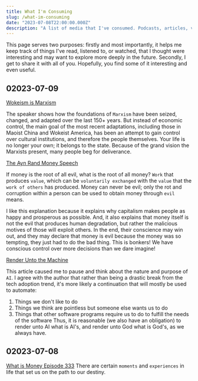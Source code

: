 ```yaml
---
title: What I'm Consuming
slug: /what-im-consuming
date: "2023-07-08T22:00:00.000Z"
description: "A list of media that I've consumed. Podcasts, articles, videos, tweets."
---
```


This page serves two purposes: firstly and most importantly, it helps me keep track of things I've read, listened to, or watched, that I thought were interesting and may want to explore more deeply in the future. Secondly, I get to share it with all of you. Hopefully, you find some of it interesting and even useful.

## 02023-07-09

[Wokeism is Marxism](https://youtu.be/y6rk1mYiOAw)

The speaker shows how the foundations of `Marxism` have been seized, changed, and adapted over the last 150+ years. But instead of economic control, the main goal of the most recent adaptations, including those in Maoist China and Wokeist America, has been an attempt to gain control over cultural institutions, and therefore the people themselves. Your life is no longer your own; it belongs to the state. Because of the grand vision the Marxists present, many people beg for deliverance.

[The Ayn Rand Money Speech](https://www.capitalismmagazine.com/2002/08/franciscos-money-speech/)

If money is the root of all evil, what is the root of all money? `Work` that produces `value`, which can be `voluntarily exchanged` with the `value` that the `work of others` has produced. Money can never be evil; only the rot and corruption within a person can be used to obtain money through `evil` means.

I like this explanation because it explains why capitalism makes people as happy and prosperous as possible. And, it also explains that money itself is not the evil that produces human degradation, but rather the malicious motives of those will exploit others. In the end, their conscience may win out, and they may declare that money is evil because the money was so tempting, they just had to do the bad thing. This is bonkers! We have conscious control over more decisions than we dare imagine!

[Render Unto the Machine](https://theconvivialsociety.substack.com/p/render-unto-the-machine)

This article caused me to pause and think about the nature and purpose of `AI`. I agree with the author that rather than being a drastic break from the tech adoption trend, it's more likely a continuation that will mostly be used to automate:
1. Things we don't like to do
1. Things we think are pointless but someone else wants us to do
1. Things that other software programs require us to do to fulfill the needs of the software
Thus, it is reasonable (we also have an obligation) to render unto AI what is AI's, and render unto God what is God's, as we always have.

## 02023-07-08

[What is Money Episode 333](https://whatismoneypodcast.com/episodes/serendipity-wokeism-and-bitcoin-with-robert-breedlove-wim333)
There are certain `moments` and `experiences` in life that set us on the path to our destiny.
